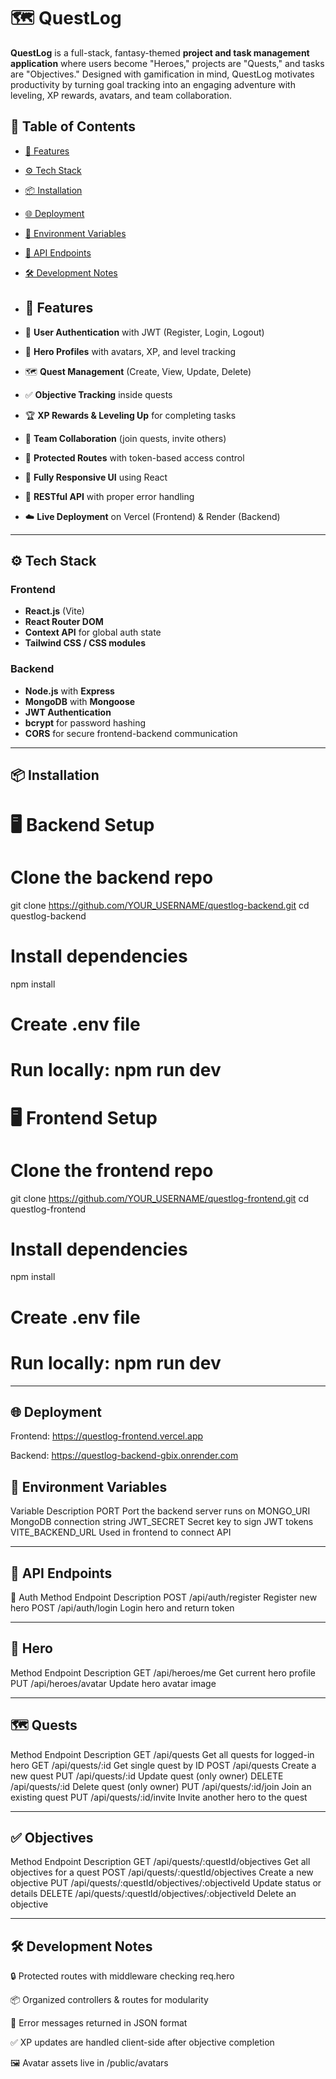 # 🗺️ QuestLog

**QuestLog** is a full-stack, fantasy-themed **project and task management application** where users become "Heroes," projects are "Quests," and tasks are "Objectives." Designed with gamification in mind, QuestLog motivates productivity by turning goal tracking into an engaging adventure with leveling, XP rewards, avatars, and team collaboration.

## 🚀 Table of Contents

- [📜 Features](#-features)
- [⚙️ Tech Stack](#️-tech-stack)
- [📦 Installation](#-installation)
- [🌐 Deployment](#-deployment)
- [🔑 Environment Variables](#-environment-variables)
- [🧪 API Endpoints](#-api-endpoints)
- [🛠️ Development Notes](#️-development-notes)

- ## 📜 Features

- 🔐 **User Authentication** with JWT (Register, Login, Logout)
- 🧝 **Hero Profiles** with avatars, XP, and level tracking
- 🗺️ **Quest Management** (Create, View, Update, Delete)
- ✅ **Objective Tracking** inside quests
- 🏆 **XP Rewards & Leveling Up** for completing tasks
- 🤝 **Team Collaboration** (join quests, invite others)
- 🧰 **Protected Routes** with token-based access control
- 🎨 **Fully Responsive UI** using React
- 🧪 **RESTful API** with proper error handling
- ☁️ **Live Deployment** on Vercel (Frontend) & Render (Backend)

---

## ⚙️ Tech Stack

### Frontend
- **React.js** (Vite)
- **React Router DOM**
- **Context API** for global auth state
- **Tailwind CSS / CSS modules**

### Backend
- **Node.js** with **Express**
- **MongoDB** with **Mongoose**
- **JWT Authentication**
- **bcrypt** for password hashing
- **CORS** for secure frontend-backend communication

---

## 📦 Installation

# 🖥️ Backend Setup

# Clone the backend repo
git clone https://github.com/YOUR_USERNAME/questlog-backend.git
cd questlog-backend

# Install dependencies
npm install

# Create .env file

# Run locally: npm run dev

# 🖥️ Frontend Setup

# Clone the frontend repo
git clone https://github.com/YOUR_USERNAME/questlog-frontend.git
cd questlog-frontend

# Install dependencies
npm install

# Create .env file

# Run locally: npm run dev

---

## 🌐 Deployment
Frontend: https://questlog-frontend.vercel.app

Backend: https://questlog-backend-gbix.onrender.com

## 🔑 Environment Variables
Variable	Description
PORT	Port the backend server runs on
MONGO_URI	MongoDB connection string
JWT_SECRET	Secret key to sign JWT tokens
VITE_BACKEND_URL	Used in frontend to connect API

---

## 🧪 API Endpoints
🔐 Auth
Method	Endpoint	Description
POST	/api/auth/register	Register new hero
POST	/api/auth/login	Login hero and return token

---

## 🧝 Hero
Method	Endpoint	Description
GET	/api/heroes/me	Get current hero profile
PUT	/api/heroes/avatar	Update hero avatar image

---

## 🗺️ Quests
Method	Endpoint	Description
GET	/api/quests	Get all quests for logged-in hero
GET	/api/quests/:id	Get single quest by ID
POST	/api/quests	Create a new quest
PUT	/api/quests/:id	Update quest (only owner)
DELETE	/api/quests/:id	Delete quest (only owner)
PUT	/api/quests/:id/join	Join an existing quest
PUT	/api/quests/:id/invite	Invite another hero to the quest

---

## ✅ Objectives
Method	Endpoint	Description
GET	/api/quests/:questId/objectives	Get all objectives for a quest
POST	/api/quests/:questId/objectives	Create a new objective
PUT	/api/quests/:questId/objectives/:objectiveId	Update status or details
DELETE	/api/quests/:questId/objectives/:objectiveId	Delete an objective

---

## 🛠️ Development Notes
🔒 Protected routes with middleware checking req.hero

📦 Organized controllers & routes for modularity

🧪 Error messages returned in JSON format

✅ XP updates are handled client-side after objective completion

🖼️ Avatar assets live in /public/avatars



